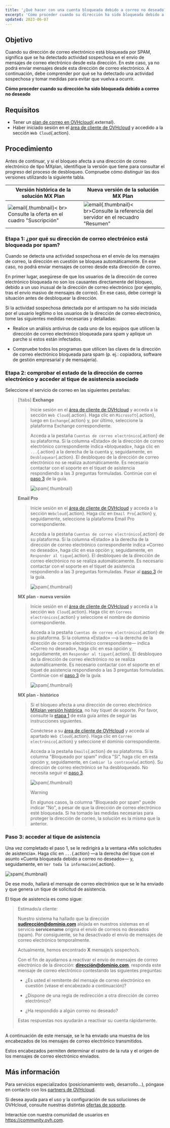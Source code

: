 ```yaml
---
title: '¿Qué hacer con una cuenta bloqueada debido a correo no deseado?'
excerpt: 'Cómo proceder cuando su dirección ha sido bloqueada debido a correo no deseado'
updated: 2023-06-07
---
```


## Objetivo

Cuando su dirección de correo electrónico está bloqueada por SPAM, significa que se ha detectado actividad sospechosa en el envío de mensajes de correo electrónico desde esta dirección. En este caso, ya no podrá enviar mensajes desde esta dirección de correo electrónico. A continuación, debe comprender por qué se ha detectado una actividad sospechosa y tomar medidas para evitar que vuelva a ocurrir.

**Cómo proceder cuando su dirección ha sido bloqueada debido a correo no deseado**

## Requisitos

- Tener un [plan de correo en OVHcloud](https://www.ovhcloud.com/es-es/emails/){.external}.
- Haber iniciado sesión en el [área de cliente de OVHcloud](https://www.ovh.com/auth/?action=gotomanager&from=https://www.ovh.es/&ovhSubsidiary=es) y accedido a la sección `Web Cloud`{.action}.

## Procedimiento <a name="instructions"></a>

Antes de continuar, y si el bloqueo afecta a una dirección de correo electrónico de tipo MXplan, identifique la versión que tiene para consultar el progreso del proceso de desbloqueo. Compruebe cómo distinguir las dos versiones utilizando la siguiente tabla.

|Versión histórica de la solución MX Plan|Nueva versión de la solución MX Plan|
|---|---|
|![email](images/mxplan-starter-legacy-step1.png){.thumbnail}< br> Consulte la oferta en el cuadro "Suscripción"|![email](images/mxplan-starter-new-step1.png){.thumbnail}< br>Consulte la referencia del servidor en el recuadro "Resumen"|

### Etapa 1: ¿por qué su dirección de correo electrónico está bloqueada por spam? <a name="step1"></a>

Cuando se detecta una actividad sospechosa en el envío de los mensajes de correo, la dirección en cuestión se bloquea automáticamente. En ese caso, no podrá enviar mensajes de correo desde esta dirección de correo.

En primer lugar, asegúrese de que los usuarios de la dirección de correo electrónico bloqueada no son los causantes directamente del bloqueo, debido a un uso inusual de la dirección de correo electrónico (por ejemplo, tras el envío masivo de mensajes de correo). En ese caso, debe corregir la situación antes de desbloquear la dirección.

Si la actividad sospechosa detectada por el antispam no ha sido iniciada por el usuario legítimo o los usuarios de la dirección de correo electrónico, tome las siguientes medidas necesarias y detalladas:

- Realice un análisis antivirus de cada uno de los equipos que utilicen la dirección de correo electrónico bloqueada para spam y aplique un parche si estos están infectados.

- Compruebe todos los programas que utilicen las claves de la dirección de correo electrónico bloqueada para spam (p. ej.: copiadora, software de gestión empresarial y de mensajería).

### Etapa 2: comprobar el estado de la dirección de correo electrónico y acceder al tique de asistencia asociado <a name="step2"></a>

Seleccione el servicio de correo en las siguientes pestañas:

> [!tabs]
> **Exchange**
>>
>> Inicie sesión en el [área de cliente de OVHcloud](https://www.ovh.com/auth/?action=gotomanager&from=https://www.ovh.es/&ovhSubsidiary=es) y acceda a la sección `Web Cloud`{.action}. Haga clic en `Microsoft`{.action}, luego en `Exchange`{.action} y, por último, seleccione la plataforma Exchange correspondiente.
>>
>> Acceda a la pestaña `Cuentas de correo electrónico`{.action} de su plataforma. Si la columna «Estado» de la dirección de correo electrónico correspondiente indica «bloqueado», haga clic en `...`{.action} a la derecha de la cuenta y, seguidamente, en `Desbloquear`{.action}. El desbloqueo de la dirección de correo electrónico no se realiza automáticamente. Es necesario contactar con el soporte en el tíquet de asistencia respondiendo a las 3 preguntas formuladas.
>> Continúe con el [paso 3](#step3) de la guía.
>>
>> ![spam](images/blocked-for-SPAM-01-01.png){.thumbnail}
>> 
> **Email Pro**
>>
>> Inicie sesión en el [área de cliente de OVHcloud](https://www.ovh.com/auth/?action=gotomanager&from=https://www.ovh.es/&ovhSubsidiary=es) y acceda a la sección `Webcloud`{.action}. Haga clic en `Email Pro`{.action} y, seguidamente, seleccione la plataforma Email Pro correspondiente.
>>
>> Acceda a la pestaña `Cuentas de correo electrónico`{.action} de su plataforma. Si la columna «Estado» a la derecha de la dirección de correo electrónico correspondiente indica «Correo no deseado», haga clic en esa opción y, seguidamente, en `Responder al tique`{.action}. El desbloqueo de la dirección de correo electrónico no se realiza automáticamente. Es necesario contactar con el soporte en el tíquet de asistencia respondiendo a las 3 preguntas formuladas.
>> Pasar al [paso 3](#step3) de la guía.
>>
>> ![spam](images/blocked-for-SPAM-01-02.png){.thumbnail}
>>
>  **MX plan - nueva versión**
>>
>> Inicie sesión en el [área de cliente de OVHcloud](https://www.ovh.com/auth/?action=gotomanager&from=https://www.ovh.es/&ovhSubsidiary=es) y acceda a la sección `Web Cloud`{.action}. Haga clic en `Correos electrónicos`{.action} y seleccione el nombre de dominio correspondiente.
>>
>> Acceda a la pestaña `Cuentas de correo electrónico`{.action} de su plataforma. Si la columna «Estado» —a la derecha de la dirección de correo electrónico correspondiente— indica «Correo no deseado», haga clic en esa opción y, seguidamente, en `Responder al tiquet`{.action}. El desbloqueo de la dirección de correo electrónico no se realiza automáticamente. Es necesario contactar con el soporte en el tíquet de asistencia respondiendo a las 3 preguntas formuladas.
>> Continúe con el [paso 3](#step3) de la guía.
>>
>> ![spam](images/blocked-for-SPAM-01-03.png){.thumbnail}
>>
>  **MX plan - histórico**
>>
>> Si el bloqueo afecta a una dirección de correo electrónico [MXplan versión histórica](#instructions), no hay tíquet de soporte. Por favor, consulte la [etapa 1](#step1) de esta guía antes de seguir las instrucciones siguientes.
>>
>> Conéctese a su [área de cliente de OVHcloud](https://www.ovh.com/auth/?action=gotomanager&from=https://www.ovh.es/&ovhSubsidiary=es) y acceda al apartado `Web Cloud`{.action}. Haga clic en `Correo electrónico`{.action} y seleccione el dominio correspondiente.
>>
>> Acceda a la pestaña `Emails`{.action} de su plataforma. Si la columna "Bloqueado por spam" indica "Sí", haga clic en esta opción y, seguidamente, en `Cambiar la contraseña`{.action}. Su dirección de correo electrónico se ha desbloqueado. No necesita seguir el [paso 3](#step3).
>>
>>![spam](images/blocked-for-SPAM-01-04.png){.thumbnail}
>>
>> > [!warning]
>> >
>> > En algunos casos, la columna "Bloqueado por spam" puede indicar "No", a pesar de que la dirección de correo electrónico esté bloqueada. Si ha tomado las medidas necesarias para proteger la dirección de correo, la solución es la misma que la anterior.

### Paso 3: acceder al tique de asistencia <a name="step3"></a>

Una vez completado el paso 1, se le redirigirá a la ventana «Mis solicitudes de asistencia». Haga clic en `...`{.action} —a la derecha del tique con el asunto «Cuenta bloqueada debido a correo no deseado»— y, seguidamente, en `Ver toda la información`{.action}. 

![spam](images/blocked-for-SPAM-02.png){.thumbnail}

De ese modo, hallará el mensaje de correo electrónico que se le ha enviado y que genera un tique de solicitud de asistencia.

El tique de asistencia es como sigue:

> 
> Estimado/a cliente:
>
> Nuestro sistema ha hallado que la dirección **sudirección@dominio.com** alojada en nuestros sistemas en el servicio **servicename** origina el envío de correos no deseados (spam).
> Por consiguiente, se ha desactivado el envío de mensajes de correo electrónico temporalmente.
>
> Actualmente, hemos encontrado **X** mensaje/s sospecho/s.
>
> Con el fin de ayudarnos a reactivar el envío de mensajes de correo electrónico de la dirección: **dirección@dominio.com**,
> responda este mensaje de correo electrónico contestando las siguientes preguntas:
>
> - ¿Es usted el remitente del mensaje de correo electrónico en cuestión (véase el encabezado a continuación)?
>
> - ¿Dispone de una regla de redirección a otra dirección de correo electrónico?
>
> - ¿Ha respondido a algún correo no deseado?
> 
> Estas respuestas nos ayudarán a reactivar su cuenta rápidamente.
> <br>
> <br>
> 

A continuación de este mensaje, se le ha enviado una muestra de los encabezados de los mensajes de correo electrónico transmitidos.

Estos encabezados permiten determinar el rastro de la ruta y el origen de los mensajes de correo electrónico enviados.

## Más información <a name="go-further"></a>
  
Para servicios especializados (posicionamiento web, desarrollo...), póngase en contacto con los [partners de OVHcloud](https://partner.ovhcloud.com/es-es/directory/).

Si desea ayuda para el uso y la configuración de sus soluciones de OVHcloud, consulte nuestras distintas [ofertas de soporte](https://www.ovhcloud.com/es-es/support-levels/).

Interactúe con nuestra comunidad de usuarios en <https://community.ovh.com>.